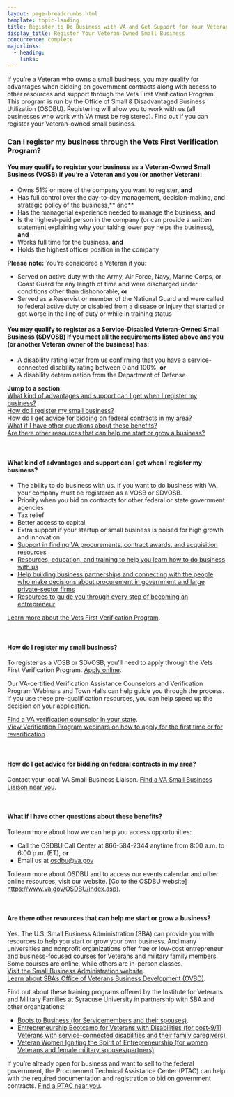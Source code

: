 ```yaml
---
layout: page-breadcrumbs.html
template: topic-landing
title: Register to Do Business with VA and Get Support for Your Veteran-Owned Small Business
display_title: Register Your Veteran-Owned Small Business
concurrence: complete
majorlinks:
  - heading:
    links: 
---
```


<div class="va-introtext">

If you’re a Veteran who owns a small business, you may qualify for advantages when bidding on government contracts along with access to other resources and support through the Vets First Verification Program. This program is run by the Office of Small & Disadvantaged Business Utilization (OSDBU). Registering will allow you to work with us (all businesses who work with VA must be registered). Find out if you can register your Veteran-owned small business.

</div>

<div class="feature" markdown="1">

### Can I register my business through the Vets First Verification Program? 

#### You may qualify to register your business as a Veteran-Owned Small Business (VOSB) if you’re a Veteran and you (or another Veteran):

- Owns 51% or more of the company you want to register, **and**
- Has full control over the day-to-day management, decision-making, and strategic policy of the business,** and**
- Has the managerial experience needed to manage the business, **and**
- Is the highest-paid person in the company (or can provide a written statement explaining why your taking lower pay helps the business), **and**
- Works full time for the business, **and**
- Holds the highest officer position in the company

**Please note:** You’re considered a Veteran if you:

- Served on active duty with the Army, Air Force, Navy, Marine Corps, or Coast Guard for any length of time and were discharged under conditions other than dishonorable, **or**
- Served as a Reservist or member of the National Guard and were called to federal active duty or disabled from a disease or injury that started or got worse in the line of duty or while in training status

#### You may qualify to register as a Service-Disabled Veteran-Owned Small Business (SDVOSB) if you meet all the requirements listed above and you (or another Veteran owner of the business) has:

- A disability rating letter from us confirming that you have a service-connected disability rating between 0 and 100%, **or**
- A disability determination from the Department of Defense

</div>

**Jump to a section:**</br>
[What kind of advantages and support can I get when I register my business?](#business-advantages)</br>
[How do I register my small business?](#business-how)</br>
[How do I get advice for bidding on federal contracts in my area?](#business-bidding)</br>
[What if I have other questions about these benefits?](#business-questions)</br>
[Are there other resources that can help me start or grow a business?](#business-resources)</br>

<br>

<div id="business-advantages" itemscope itemtype="http://schema.org/Question">
<h4 itemprop="name">What kind of advantages and support can I get when I register my business?</h4>
<div itemprop="acceptedAnswer" itemscope itemtype="http://schema.org/Answer">
<div itemprop="text">

- The ability to do business with us. If you want to do business with VA, your company must be registered as a VOSB or SDVOSB.
- Priority when you bid on contracts for other federal or state government agencies
- Tax relief
- Better access to capital
- Extra support if your startup or small business is poised for high growth and innovation
- [Support in finding VA procurements, contract awards, and acquisition resources](https://www.va.gov/osdbu/acquisition/index.asp)
- [Resources, education, and training to help you learn how to do business with us](https://www.va.gov/osdbu/outreach/soc/index.asp)
- [Help building business partnerships and connecting with the people who make decisions about procurement in government and large private-sector firms](https://www.va.gov/osdbu/outreach/dap/index.asp)
- [Resources to guide you through every step of becoming an entrepreneur](https://www.va.gov/OSDBU/entrepreneur/index.asp)<br>

[Learn more about the Vets First Verification Program](https://www.va.gov/osdbu/verification/index.asp).

</div>
<br>

<div id="business-how" itemscope itemtype="http://schema.org/Question">
<h4 itemprop="name">How do I register my small business?</h4>
<div itemprop="acceptedAnswer" itemscope itemtype="http://schema.org/Answer">
<div itemprop="text">

To register as a VOSB or SDVOSB, you’ll need to apply through the Vets First Verification Program. 
[Apply online](https://www.vip.vetbiz.gov/). 

Our VA-certified Verification Assistance Counselors and Verification Program Webinars and Town Halls can help guide you through the process. If you use these pre-qualification resources, you can help speed up the decision on your application.</br>

[Find a VA verification counselor in your state](https://www.va.gov/osdbu/verification/assistance/counselors.asp).</br>
[View Verification Program webinars on how to apply for the first time or for reverification](https://www.va.gov/osdbu/verification/you_asked_we_listened.asp).

</div>
<br>

<div id="business-bidding" itemscope itemtype="http://schema.org/Question">
<h4 itemprop="name">How do I get advice for bidding on federal contracts in my area?</h4>
<div itemprop="acceptedAnswer" itemscope itemtype="http://schema.org/Answer">
<div itemprop="text">

Contact your local VA Small Business Liaison. [Find a VA Small Business Liaison near you](https://www.va.gov/OSDBU/about/contacts.asp).

</div>
<br>

<div id="health-about-basic" itemscope itemtype="http://schema.org/Question">
<h4 itemprop="name">What if I have other questions about these benefits?</h4>
<div itemprop="acceptedAnswer" itemscope itemtype="http://schema.org/Answer">
<div itemprop="text">

To learn more about how we can help you access opportunities:

- Call the OSDBU Call Center at 866-584-2344 anytime from 8:00 a.m. to 6:00 p.m. (ET), **or**
- Email us at osdbu@va.gov<br>

To learn more about OSDBU and to access our events calendar and other online resources, visit our website. [Go to the OSDBU website] https://www.va.gov/OSDBU/index.asp). 

</div>
<br>

<div id="business-resources" itemscope itemtype="http://schema.org/Question">
<h4 itemprop="name">Are there other resources that can help me start or grow a business?</h4>
<div itemprop="acceptedAnswer" itemscope itemtype="http://schema.org/Answer">
<div itemprop="text">

Yes. The U.S. Small Business Administration (SBA) can provide you with resources to help you start or grow your own business. And many universities and nonprofit organizations offer free or low-cost entrepreneur and business-focused courses for Veterans and military family members. Some courses are online, while others are in-person classes.</br>
[Visit the Small Business Administration website](https://www.sba.gov/).</br> 
[Learn about SBA’s Office of Veterans Business Development (OVBD)](https://www.sba.gov/business-guide/grow/veteran-owned-businesses-programs#section-header-0).<br>

Find out about these training programs offered by the Institute for Veterans and Military Families at Syracuse University in partnership with SBA and other organizations:
- [Boots to Business (for Servicemembers and their spouses)](https://ivmf.syracuse.edu/veteran-and-family-resources/starting-growing-a-business/boots-to-business/).
- [Entrepreneurship Bootcamp for Veterans with Disabilities (for post-9/11 Veterans with service-connected disabilities and their family caregivers)](http://ebv.vets.syr.edu/)
- [Veteran Women Igniting the Spirit of Entrepreneurship (for women Veterans and female military spouses/partners)](https://ivmf.syracuse.edu/veteran-and-family-resources/starting-growing-a-business/v-wise/)<br>

If you’re already open for business and want to sell to the federal government, the Procurement Technical Assistance Center (PTAC) can help with the required documentation and registration to bid on government contracts. [Find a PTAC near you](http://www.aptac-us.org/). 
